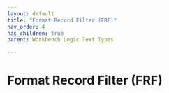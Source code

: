 ```yaml
---
layout: default
title: "Format Record Filter (FRF)"
nav_order: 4
has_children: true
parent: Workbench Logic Text Types

---
```

# Format Record Filter (FRF)
  
